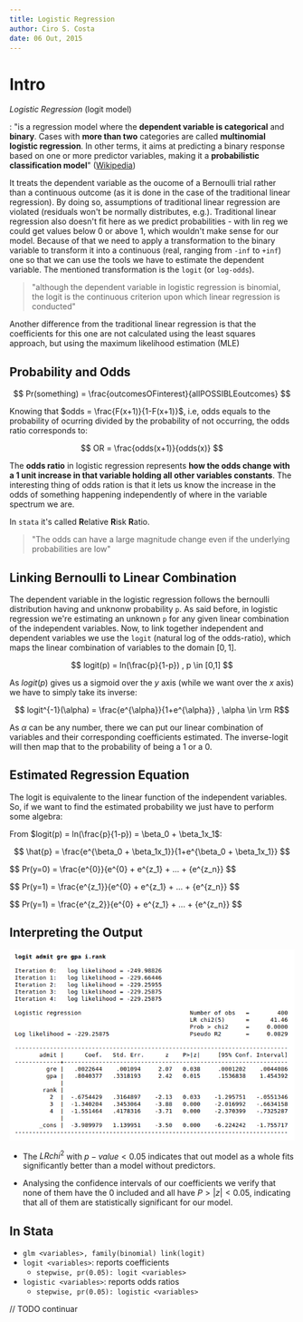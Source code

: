 ```yaml
---
title: Logistic Regression
author: Ciro S. Costa
date: 06 Out, 2015
---
```


# Intro

*Logistic Regression* (logit model)

:   "is a regression model where the **dependent variable is categorical** and **binary**. Cases with **more than two** categories are called **multinomial logistic regression**. In other terms, it aims at predicting a binary response based on one or more predictor variables, making it a **probabilistic classification model**" ([Wikipedia](https://en.wikipedia.org/wiki/Logistic_regression))


It treats the dependent variable as the oucome of a Bernoulli trial rather than a continuous outcome (as it is done in the case of the traditional linear regression). By doing so, assumptions of traditional linear regression are violated (residuals won't be normally distributes, e.g.). Traditional linear regression also doesn't fit here as we predict probabilities - with lin reg we could get values below 0 or above 1, which wouldn't make sense for our model. Because of that we need to apply a transformation to the binary variable to transform it into a continuous (real, ranging from `-inf` to `+inf`) one so that we can use the tools we have to estimate the dependent variable. The mentioned transformation is the `logit` (or `log-odds`).

> "although the dependent variable in logistic regression is binomial, the logit is the continuous criterion upon which linear regression is conducted"

Another difference from the traditional linear regression is that the coefficients for this one are not calculated using the least squares approach, but using the maximum likelihood estimation (MLE)

## Probability and Odds

$$
Pr(something) = \frac{outcomesOFinterest}{allPOSSIBLEoutcomes}
$$

Knowing that $odds =  \frac{F(x+1)}{1-F(x+1)}$, i.e, odds equals to the probability of ocurring divided by the probability of not occurring, the odds ratio corresponds to:

$$
OR = \frac{odds(x+1)}{odds(x)}
$$

The **odds ratio** in logistic regression represents **how the odds change with a 1 unit increase in that variable holding all other variables constants**. The interesting thing of odds ration is that it lets us know the increase in the odds of something happening independently of where in the variable spectrum we are.

In `stata` it's called **R**elative **R**isk **R**atio.

> "The odds can have a large magnitude change even if the underlying probabilities are low"


## Linking Bernoulli to Linear Combination

The dependent variable in the logistic regression follows the bernoulli distribution having and unknonw probability `p`. As said before, in logistic regression we're estimating an unknown `p` for any given linear combination of the independent variables. Now, to link together independent and dependent variables we use the `logit` (natural log of the odds-ratio), which maps the linear combination of variables to the domain $[0,1]$.

$$
logit(p) = ln(\frac{p}{1-p}) , p \in [0,1]
$$

As $logit(p)$ gives us a sigmoid over the $y$ axis (while we want over the $x$ axis) we have to simply take its inverse:

$$
logit^{-1}(\alpha) =  \frac{e^{\alpha}}{1+e^{\alpha}} , \alpha \in \rm R$$

As $\alpha$ can be any number, there we can put our linear combination of variables and their corresponding coefficients estimated. The inverse-logit will then map that to the probability of being a $1$ or a $0$.

## Estimated Regression Equation

The logit is equivalente to the linear function of the independent variables. So, if we want to find the estimated probability we just have to perform some algebra:

From $logit(p) = ln(\frac{p}{1-p}) = \beta_0 + \beta_1x_1$:

$$
\hat{p} = \frac{e^{\beta_0 + \beta_1x_1}}{1+e^{\beta_0 + \beta_1x_1}}
$$

$$
Pr(y=0) = \frac{e^{0}}{e^{0} + e^{z_1} + ... + {e^{z_n}}
$$

$$
Pr(y=1) = \frac{e^{z_1}}{e^{0} + e^{z_1} + ... + {e^{z_n}}
$$

$$
Pr(y=1) = \frac{e^{z_2}}{e^{0} + e^{z_1} + ... + {e^{z_n}}
$$

## Interpreting the Output

![Logistic Regression Output](./logistic-reg-output.png)

- The $LR chi^2$ with $p-value < 0.05$ indicates that out model as a whole fits significantly better than a model without predictors.

- Analysing the confidence intervals of our coefficients we verify that none of them have the $0$ included and all have $P>|z| < 0.05$, indicating that all of them are statistically significant for our model.


## In Stata

- `glm <variables>, family(binomial) link(logit)`
- `logit <variables>`: reports coefficients
  - `stepwise, pr(0.05): logit <variables>`
- `logistic <variables>`: reports odds ratios
  - `stepwise, pr(0.05): logistic <variables>`

// TODO continuar
